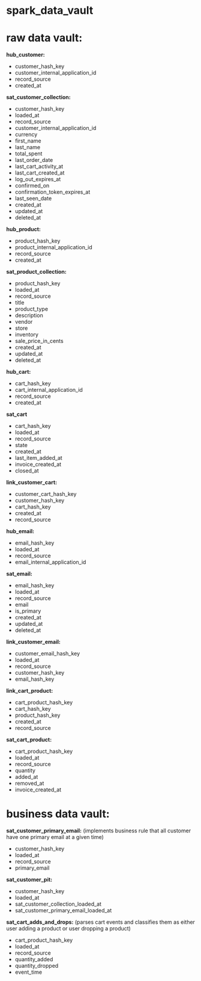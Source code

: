 # spark_data_vault



# raw data vault:


**hub_customer:**
* customer_hash_key
* customer_internal_application_id
* record_source
* created_at

**sat_customer_collection:**
* customer_hash_key
* loaded_at
* record_source
* customer_internal_application_id
* currency
* first_name
* last_name
* total_spent
* last_order_date
* last_cart_activity_at
* last_cart_created_at
* log_out_expires_at
* confirmed_on
* confirmation_token_expires_at
* last_seen_date
* created_at
* updated_at
* deleted_at

**hub_product:**
* product_hash_key
* product_internal_application_id
* record_source
* created_at

**sat_product_collection:**
* product_hash_key
* loaded_at
* record_source
* title
* product_type
* description
* vendor
* store
* inventory
* sale_price_in_cents
* created_at
* updated_at
* deleted_at

**hub_cart:**
* cart_hash_key
* cart_internal_application_id
* record_source
* created_at

**sat_cart**
* cart_hash_key
* loaded_at
* record_source
* state
* created_at
* last_item_added_at
* invoice_created_at
* closed_at

**link_customer_cart:**
* customer_cart_hash_key
* customer_hash_key
* cart_hash_key
* created_at
* record_source

**hub_email:**
* email_hash_key
* loaded_at
* record_source
* email_internal_application_id

**sat_email:**
* email_hash_key
* loaded_at
* record_source
* email
* is_primary
* created_at
* updated_at
* deleted_at

**link_customer_email:**
* customer_email_hash_key
* loaded_at
* record_source
* customer_hash_key
* email_hash_key

**link_cart_product:**
* cart_product_hash_key
* cart_hash_key
* product_hash_key
* created_at
* record_source

**sat_cart_product:** 
* cart_product_hash_key
* loaded_at
* record_source
* quantity
* added_at
* removed_at
* invoice_created_at

# business data vault:

**sat_customer_primary_email:**
(implements business rule that all customer have one primary email at a given time)
* customer_hash_key
* loaded_at
* record_source
* primary_email

**sat_customer_pit:**
* customer_hash_key
* loaded_at
* sat_customer_collection_loaded_at
* sat_customer_primary_email_loaded_at

**sat_cart_adds_and_drops:**
(parses cart events and classifies them as either user adding a product or user dropping a product)
* cart_product_hash_key
* loaded_at
* record_source
* quantity_added
* quantity_dropped
* event_time
